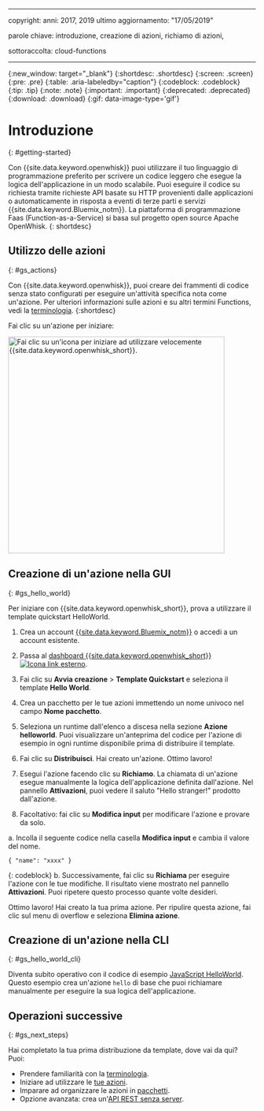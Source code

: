 
---

copyright:
  anni: 2017, 2019
ultimo aggiornamento: "17/05/2019"

parole chiave: introduzione, creazione di azioni, richiamo di azioni,

sottoraccolta: cloud-functions

---

{:new_window: target="_blank"}
{:shortdesc: .shortdesc}
{:screen: .screen}
{:pre: .pre}
{:table: .aria-labeledby="caption"}
{:codeblock: .codeblock}
{:tip: .tip}
{:note: .note}
{:important: .important}
{:deprecated: .deprecated}
{:download: .download}
{:gif: data-image-type='gif'}

# Introduzione
{: #getting-started}

Con {{site.data.keyword.openwhisk}} puoi utilizzare il tuo linguaggio di programmazione preferito per scrivere un codice leggero che esegue la logica dell'applicazione in un modo scalabile. Puoi eseguire il codice su richiesta tramite richieste API basate su HTTP provenienti dalle applicazioni o automaticamente in risposta a eventi di terze parti e servizi {{site.data.keyword.Bluemix_notm}}. La piattaforma di programmazione Faas (Function-as-a-Service) si basa sul progetto open source Apache OpenWhisk.
{: shortdesc}

## Utilizzo delle azioni
{: #gs_actions}

Con {{site.data.keyword.openwhisk}}, puoi creare dei frammenti di codice senza stato configurati per eseguire un'attività specifica nota come un'azione. Per ulteriori informazioni sulle azioni e su altri termini Functions, vedi la [terminologia](/docs/openwhisk?topic=cloud-functions-about).
{:shortdesc}

Fai clic su un'azione per iniziare:

<img usemap="#home_map" border="0" class="image" id="image_ztx_crb_f1b" src="images/imagemap.png" width="440" alt="Fai clic su un'icona per iniziare ad utilizzare velocemente {{site.data.keyword.openwhisk_short}}." style="width:440px;" />
<map name="home_map" id="home_map">
<area href="#gs_hello_world" alt="Crea un'azione" title="Crea un'azione" shape="rect" coords="-7, -8, 108, 211" />
<area href="/docs/openwhisk?topic=cloud-functions-cli_install" alt="Configura il plug-in della CLI {{site.data.keyword.openwhisk_short}}" title="Configura il plug-in della CLI {{site.data.keyword.openwhisk_short}}" shape="rect" coords="155, -1, 289, 210" />
<area href="/docs/openwhisk?topic=cloud-functions-about" alt="Vedi l'architettura della piattaforma" title="Vedi l'architettura della piattaforma" shape="rect" coords="326, -10, 448, 218" />
</map>

## Creazione di un'azione nella GUI
{: #gs_hello_world}

Per iniziare con {{site.data.keyword.openwhisk_short}}, prova a utilizzare il template quickstart HelloWorld.

1. Crea un account [{{site.data.keyword.Bluemix_notm}}](https://cloud.ibm.com/registration) o accedi a un account esistente.

2. Passa al [dashboard {{site.data.keyword.openwhisk_short}} ![Icona link esterno](../icons/launch-glyph.svg "Icona link esterno")](https://cloud.ibm.com/openwhisk).

2. Fai clic su **Avvia creazione** > **Template Quickstart** e seleziona il template **Hello World**.

3. Crea un pacchetto per le tue azioni immettendo un nome univoco nel campo **Nome pacchetto**.

4. Seleziona un runtime dall'elenco a discesa nella sezione **Azione helloworld**. Puoi visualizzare un'anteprima del codice per l'azione di esempio in ogni runtime disponibile prima di distribuire il template.

5. Fai clic su **Distribuisci**. Hai creato un'azione. Ottimo lavoro!

6. Esegui l'azione facendo clic su **Richiamo**. La chiamata di un'azione esegue manualmente la logica dell'applicazione definita dall'azione. Nel pannello **Attivazioni**, puoi vedere il saluto "Hello stranger!" prodotto dall'azione.

7. Facoltativo: fai clic su **Modifica input** per modificare l'azione e provare da solo.

  a. Incolla il seguente codice nella casella **Modifica input** e cambia il valore del nome.
  ```
  { "name": "xxxx" }
  ```
  {: codeblock}
  b. Successivamente, fai clic su **Richiama** per eseguire l'azione con le tue modifiche. Il risultato viene mostrato nel pannello **Attivazioni**. Puoi ripetere questo processo quante volte desideri.

Ottimo lavoro! Hai creato la tua prima azione. Per ripulire questa azione, fai clic sul menu di overflow e seleziona **Elimina azione**.

## Creazione di un'azione nella CLI
{: #gs_hello_world_cli}

Diventa subito operativo con il codice di esempio [JavaScript HelloWorld](/docs/openwhisk?topic=cloud-functions-prep#prep-js). Questo esempio crea un'azione `hello` di base che puoi richiamare manualmente per eseguire la sua logica dell'applicazione.

## Operazioni successive
{: #gs_next_steps}

Hai completato la tua prima distribuzione da template, dove vai da qui? Puoi:

* Prendere familiarità con la [terminologia](/docs/openwhisk?topic=cloud-functions-about#about_technology).
* Iniziare ad utilizzare le [tue azioni](/docs/openwhisk?topic=cloud-functions-actions).
* Imparare ad organizzare le azioni in [pacchetti](/docs/openwhisk?topic=cloud-functions-pkg_ov).
* Opzione avanzata: crea un'[API REST senza server](/docs/openwhisk?topic=cloud-functions-apigateway).
